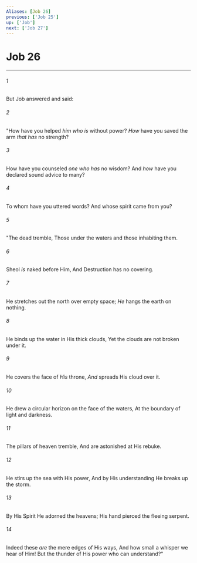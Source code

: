 ```yaml
---
Aliases: [Job 26]
previous: ['Job 25']
up: ['Job']
next: ['Job 27']
---
```

# Job 26

***


###### 1 
But Job answered and said: 

###### 2 
"How have you helped _him who is_ without power? _How_ have you saved the arm _that has_ no strength? 

###### 3 
How have you counseled _one who has_ no wisdom? And _how_ have you declared sound advice to many? 

###### 4 
To whom have you uttered words? And whose spirit came from you? 

###### 5 
"The dead tremble, Those under the waters and those inhabiting them. 

###### 6 
Sheol _is_ naked before Him, And Destruction has no covering. 

###### 7 
He stretches out the north over empty space; _He_ hangs the earth on nothing. 

###### 8 
He binds up the water in His thick clouds, Yet the clouds are not broken under it. 

###### 9 
He covers the face of _His_ throne, _And_ spreads His cloud over it. 

###### 10 
He drew a circular horizon on the face of the waters, At the boundary of light and darkness. 

###### 11 
The pillars of heaven tremble, And are astonished at His rebuke. 

###### 12 
He stirs up the sea with His power, And by His understanding He breaks up the storm. 

###### 13 
By His Spirit He adorned the heavens; His hand pierced the fleeing serpent. 

###### 14 
Indeed these _are_ the mere edges of His ways, And how small a whisper we hear of Him! But the thunder of His power who can understand?"
